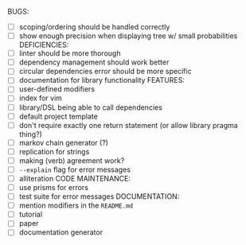 BUGS:
  - [ ] scoping/ordering should be handled correctly
  - [ ] show enough precision when displaying tree w/ small probabilities
DEFICIENCIES:
  - [ ] linter should be more thorough
  - [ ] dependency management should work better
  - [ ] circular dependencies error should be more specific
  - [ ] documentation for library functionality
FEATURES:
  - [ ] user-defined modifiers
  - [ ] index for vim
  - [ ] library/DSL being able to call dependencies
  - [ ] default project template
  - [ ] don't require exactly one return statement (or allow library pragma
    thing?)
  - [ ] markov chain generator (?)
  - [ ] replication for strings
  - [ ] making (verb) agreement work?
  - [ ] `--explain` flag for error messages
  - [ ] alliteration
CODE MAINTENANCE:
  - [ ] use prisms for errors
  - [ ] test suite for error messages
DOCUMENTATION:
  - [ ] mention modifiers in the `README.md`
  - [ ] tutorial
  - [ ] paper
  - [ ] documentation generator
